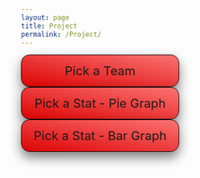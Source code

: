 ```yaml
---
layout: page
title: Project
permalink: /Project/
---
```

<html>
<head>
    <style>
        /* CSS for dropdown menus */
        .dropdown1 {
            position: relative;
            display: inline-block;
            margin-right: 30px;
            border: 1px solid black;
            background-color: #C9082A;
            width: 250px;
            box-shadow: 0px 10px 20px rgba(0,0,0,0.5);
            border-radius: 15px;
            padding: 15px;
            text-align: center;
            font-size: 22px;
            cursor: pointer;
            background: linear-gradient(to top right, #DD0303, #FB7373);
        }
        .dropdown {
            position: relative;
            display: inline-block;
            margin-right: 30px;
            border: 1px solid black;
            background-color: #C9082A;
            width: 250px;
            box-shadow: 0px 10px 20px rgba(0,0,0,0.5);
            border-radius: 15px;
            padding: 15px;
            text-align: center;
            font-size: 22px;
            cursor: pointer;
            background: linear-gradient(to top right, #DD0303, #FB7373);
        }
        .dropdown-content {
            display: none;
            position: absolute;
            background-color: #f9f9f9;
            width: 600px;
            z-index: 1;
            box-shadow: 0px 10px 20px rgba(0,0,0,0.8);
            border-radius: 8px;
            padding: 12px;
            font-size: 15px;
            column-count: 3;
            column-gap: 0.5px;
            text-align: center;
        }
        .dropdown:hover .dropdown-content {
            display: block;
        }
        .dropdown-item {
            padding: 10px;
            color: #333;
            cursor: pointer;
            transition: background-color 0.3s ease;
        }
        .dropdown-item:hover {
            background-color: #e5e5e5;
        }
        .dropdown-item:first-child {
            margin-top: 0;
        }
        .dropdown-item:last-child {
            margin-bottom: 0;
        }
        .dropdown-content1 {
            display: none;
            font-size: 15px;
            position: absolute;
            background-color: #f9f9f9;
            width: 200px;
            z-index: 1;
            box-shadow: 0px 10px 20px rgba(0,0,0,0.8);
            border-radius: 8px;
            padding: 12px;
            column-count: 2;
            column-gap: 0.5px;
            text-align: center;
        }
        .dropdown1:hover .dropdown-content1 {
            display: block;
        }
        .dropdown-item1 {
            padding: 10px;
            color: #333;
            cursor: pointer;
            transition: background-color 0.3s ease;
        }
        .dropdown-item1:hover {
            background-color: #e5e5e5;
        }
        .dropdown-item1:first-child {
            margin-top: 0;
        }
        .dropdown-item1:last-child {
            margin-bottom: 0;
        }
    </style>
</head>
<body>
    <div class="dropdown">
        <span>Pick a Team</span>
        <div class="dropdown-content">
            <div class="dropdown-item" id="team1">Atlanta Hawks</div>
            <div class="dropdown-item" id="team2">Boston Celtics</div>
            <div class="dropdown-item" id="team3">Brooklyn Nets</div>
            <div class="dropdown-item" id="team4">Charlotte Hornets</div>
            <div class="dropdown-item" id="team5">Chicago Bulls</div>
            <div class="dropdown-item" id="team6">Cleveland Cavaliers</div>
            <div class="dropdown-item" id="team7">Dallas Mavericks</div>
            <div class="dropdown-item" id="team8">Denver Nuggets</div>
            <div class="dropdown-item" id="team9">Detroit Pistons</div>
            <div class="dropdown-item" id="team10">Golden State Warriors</div>
            <div class="dropdown-item" id="team11">Houston Rockets</div>
            <div class="dropdown-item" id="team12">Indiana Pacers</div>
            <div class="dropdown-item" id="team13">Los Angeles Clippers</div>
            <div class="dropdown-item" id="team14">Los Angeles Lakers</div>
            <div class="dropdown-item" id="team15">Memphis Grizzlies</div>
            <div class="dropdown-item" id="team16">Miami Heat</div>
            <div class="dropdown-item" id="team17">Milwaukee Bucks</div>
            <div class="dropdown-item" id="team18">Minnesota Timberwolves</div>
            <div class="dropdown-item" id="team19">New Orleans Pelicans</div>
            <div class="dropdown-item" id="team20">New York Knicks</div>
            <div class="dropdown-item" id="team21">Oklahoma City Thunder</div>
            <div class="dropdown-item" id="team22">Orlando Magic</div>
            <div class="dropdown-item" id="team23">Philadelphia 76ers</div>
            <div class="dropdown-item" id="team24">Phoenix Suns</div>
            <div class="dropdown-item" id="team25">Portland Trail Blazers</div>
            <div class="dropdown-item" id="team26">Sacramento Kings</div>
            <div class="dropdown-item" id="team27">San Antonio Spurs</div>
            <div class="dropdown-item" id="team28">Toronto Raptors</div>
            <div class="dropdown-item" id="team29">Utah Jazz</div>
            <div class="dropdown-item" id="team30">Washington Wizards</div>
        </div>
    </div>
    <div class="dropdown1">
        <span>Pick a Stat - Pie Graph</span>
        <div class="dropdown-content1">
            <div class="dropdown-item1" id="pie1">Points</div>
            <div class="dropdown-item1" id="pie2">Assists</div>
            <div class="dropdown-item1" id="pie3">Rebounds</div>
            <div class="dropdown-item1" id="pie4">Steals</div>
            <div class="dropdown-item1" id="pie5">Blocks</div>
            <div class="dropdown-item1" id="pie6">Field Goal %</div>
            <div class="dropdown-item1" id="pie7">3 Point %</div>
        </div>
    </div>
    <div class="dropdown1">
        <span>Pick a Stat - Bar Graph</span>
        <div class="dropdown-content1">
            <div class="dropdown-item1" id="bar1">Points</div>
            <div class="dropdown-item1" id="bar2">Assists</div>
            <div class="dropdown-item1" id="bar3">Rebounds</div>
            <div class="dropdown-item1" id="bar4">Steals</div>
            <div class="dropdown-item1" id="bar5">Blocks</div>
            <div class="dropdown-item1" id="bar6">Field Goal %</div>
            <div class="dropdown-item1" id="bar7">3 Point %</div>
        </div>
    </div>
</body>
</html>